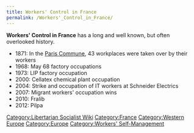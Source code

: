 ```yaml
---
title: Workers' Control in France
permalink: /Workers'_Control_in_France/
---
```


**Workers' Control in France** has a long and well known, but often
overlooked history.

- 1871: In the [Paris Commune](Paris_Commune.md "wikilink"), 43 workplaces
  were taken over by their workers
- 1968: May 68 factory occupations
- 1973: LIP factory occupation
- 2000: Cellatex chemical plant occupation
- 2004: Strike and occupation of IT workers at Schneider Electrics
- 2007: Migrant workers' occupation wins
- 2010: Fralib
- 2012: Pilpa

[Category:Libertarian Socialist
Wiki](Category:Libertarian_Socialist_Wiki.md "wikilink")
[Category:France](Category:France.md "wikilink") [Category:Western
Europe](Category:Western_Europe.md "wikilink")
[Category:Europe](Category:Europe.md "wikilink") [Category:Workers'
Self-Management](Category:Workers'_Self-Management.md "wikilink")